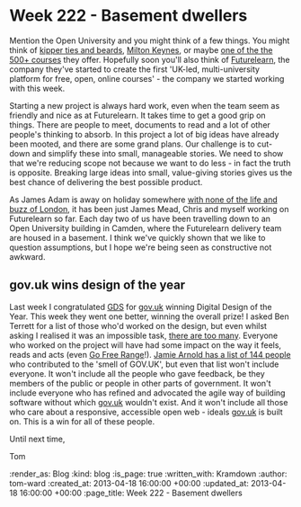 Week 222 - Basement dwellers
============================

Mention the Open University and you might think of a few things.  You might think of [kipper ties and beards](http://www.open.edu/openlearn/education/educational-technology-and-practice/educational-technology/1973-maths-beards-and-props), [Milton Keynes](http://www.open.ac.uk/about/main/faculties-and-centres/milton-keynes-campus), or maybe [one of the the 500+ courses](http://www3.open.ac.uk/study/atoz/allcourses.htm) they offer.  Hopefully soon you'll also think of [Futurelearn](http://futurelearn.com), the company they've started to create the first 'UK-led, multi-university platform for free, open, online courses' - the company we started working with this week.

Starting a new project is always hard work, even when the team seem as friendly and nice as at Futurelearn.  It takes time to get a good grip on things.  There are people to meet, documents to read and a lot of other people's thinking to absorb.  In this project a lot of big ideas have already been mooted, and there are some grand plans.  Our challenge is to cut-down and simplify these into small, manageable stories.  We need to show that we're reducing scope not because we want to do less - in fact the truth is opposite.  Breaking large ideas into small, value-giving stories gives us the best chance of delivering the best possible product.

As James Adam is away on holiday somewhere [with none of the life and buzz of London](http://instagram.com/p/YK6KCtJfxy/), it has been just James Mead, Chris and myself working on Futurelearn so far.  Each day two of us have been travelling down to an Open University building in Camden, where the Futurelearn delivery team are housed in a basement.  I think we've quickly shown that we like to question assumptions, but I hope we're being seen as constructive not awkward.

## gov.uk wins design of the year

Last week I congratulated [GDS](http://digital.cabinetoffice.gov.uk/) for [gov.uk](https://www.gov.uk) winning Digital Design of the Year.  This week they went one better, winning the overall prize!  I asked Ben Terrett for a list of those who'd worked on the design, but even whilst asking I realised it was an impossible task, [there are too many](https://twitter.com/benterrett/status/324994204617027584).  Everyone who worked on the project will have had some impact on the way it feels, reads and acts (even [Go Free Range](https://gofreerange.com)!).  [Jamie Arnold has a list of 144 people](https://twitter.com/itsallgonewrong/status/324997551617097728) who contributed to the 'smell of GOV.UK', but even that list won't include everyone.  It won't include all the people who gave feedback, be they members of the public or people in other parts of government.  It won't include everyone who has refined and advocated the agile way of building software without which [gov.uk](https://www.gov.uk) wouldn't exist.  And it won't include all those who care about a responsive, accessible open web - ideals [gov.uk](https://www.gov.uk) is built on.  This is a win for all of these people.

Until next time,

Tom

:render_as: Blog
:kind: blog
:is_page: true
:written_with: Kramdown
:author: tom-ward
:created_at: 2013-04-18 16:00:00 +00:00
:updated_at: 2013-04-18 16:00:00 +00:00
:page_title: Week 222 - Basement dwellers

